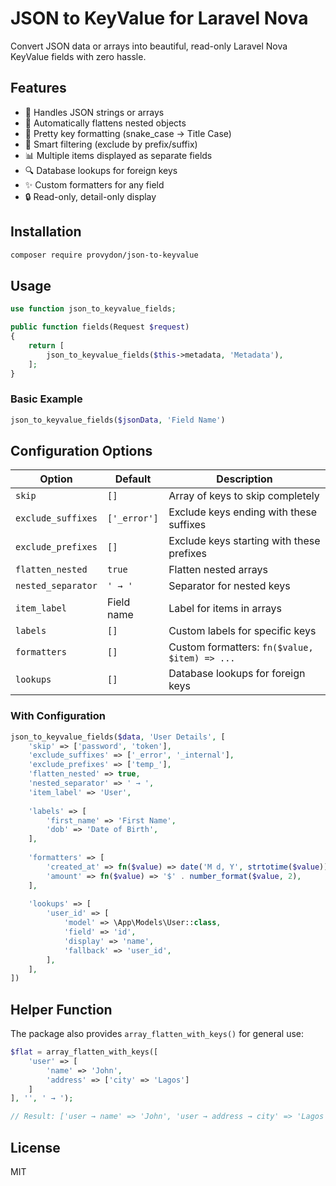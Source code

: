 # JSON to KeyValue for Laravel Nova

Convert JSON data or arrays into beautiful, read-only Laravel Nova KeyValue fields with zero hassle.

## Features

- 🔄 Handles JSON strings or arrays
- 🎯 Automatically flattens nested objects
- 🎨 Pretty key formatting (snake_case → Title Case)
- 🚫 Smart filtering (exclude by prefix/suffix)
- 📊 Multiple items displayed as separate fields
- 🔍 Database lookups for foreign keys
- ✨ Custom formatters for any field
- 🔒 Read-only, detail-only display

## Installation

```bash
composer require provydon/json-to-keyvalue
```

## Usage

```php
use function json_to_keyvalue_fields;

public function fields(Request $request)
{
    return [
        json_to_keyvalue_fields($this->metadata, 'Metadata'),
    ];
}
```

### Basic Example

```php
json_to_keyvalue_fields($jsonData, 'Field Name')
```

## Configuration Options

| Option | Default | Description |
|--------|---------|-------------|
| `skip` | `[]` | Array of keys to skip completely |
| `exclude_suffixes` | `['_error']` | Exclude keys ending with these suffixes |
| `exclude_prefixes` | `[]` | Exclude keys starting with these prefixes |
| `flatten_nested` | `true` | Flatten nested arrays |
| `nested_separator` | `' → '` | Separator for nested keys |
| `item_label` | Field name | Label for items in arrays |
| `labels` | `[]` | Custom labels for specific keys |
| `formatters` | `[]` | Custom formatters: `fn($value, $item) => ...` |
| `lookups` | `[]` | Database lookups for foreign keys |


### With Configuration

```php
json_to_keyvalue_fields($data, 'User Details', [
    'skip' => ['password', 'token'],
    'exclude_suffixes' => ['_error', '_internal'],
    'exclude_prefixes' => ['temp_'],
    'flatten_nested' => true,
    'nested_separator' => ' → ',
    'item_label' => 'User',
    
    'labels' => [
        'first_name' => 'First Name',
        'dob' => 'Date of Birth',
    ],
    
    'formatters' => [
        'created_at' => fn($value) => date('M d, Y', strtotime($value)),
        'amount' => fn($value) => '$' . number_format($value, 2),
    ],
    
    'lookups' => [
        'user_id' => [
            'model' => \App\Models\User::class,
            'field' => 'id',
            'display' => 'name',
            'fallback' => 'user_id',
        ],
    ],
])
```

## Helper Function

The package also provides `array_flatten_with_keys()` for general use:

```php
$flat = array_flatten_with_keys([
    'user' => [
        'name' => 'John',
        'address' => ['city' => 'Lagos']
    ]
], '', ' → ');

// Result: ['user → name' => 'John', 'user → address → city' => 'Lagos']
```

## License

MIT


